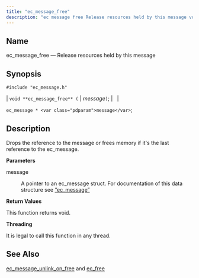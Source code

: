 ```yaml
---
title: "ec_message_free"
description: "ec message free Release resources held by this message void ec message free message ec message message Drops the reference to the message or frees memory if it's the last reference to the ec message message A pointer to an ec message struct For documentation of this data structure see..."
---
```


<a name="apis.ec_message_free"></a> 
## Name

ec_message_free — Release resources held by this message

## Synopsis

`#include "ec_message.h"`

| `void **ec_message_free** (` | <var class="pdparam">message</var>`)`; |   |

`ec_message * <var class="pdparam">message</var>`;<a name="idp55662368"></a> 
## Description

Drops the reference to the message or frees memory if it's the last reference to the ec_message.

**<a name="idp55663648"></a> Parameters**

<dl class="variablelist">

<dt>message</dt>

<dd>

A pointer to an ec_message struct. For documentation of this data structure see [“ec_message”](/momentum/3/3-api/structs-ec-message)

</dd>

</dl>

**<a name="idp55667008"></a> Return Values**

This function returns void.

**<a name="idp55667920"></a> Threading**

It is legal to call this function in any thread.

<a name="idp55669024"></a> 
## See Also

[ec_message_unlink_on_free](/momentum/3/3-api/apis-ec-message-unlink-on-free) and [ec_free](/momentum/3/3-api/apis-ec-free)